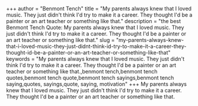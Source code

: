 +++
author = "Benmont Tench"
title = "My parents always knew that I loved music. They just didn't think I'd try to make it a career. They thought I'd be a painter or an art teacher or something like that."
description = "the best Benmont Tench Quote: My parents always knew that I loved music. They just didn't think I'd try to make it a career. They thought I'd be a painter or an art teacher or something like that."
slug = "my-parents-always-knew-that-i-loved-music-they-just-didnt-think-id-try-to-make-it-a-career-they-thought-id-be-a-painter-or-an-art-teacher-or-something-like-that"
keywords = "My parents always knew that I loved music. They just didn't think I'd try to make it a career. They thought I'd be a painter or an art teacher or something like that.,benmont tench,benmont tench quotes,benmont tench quote,benmont tench sayings,benmont tench saying,quotes, sayings,quote, saying, motivation"
+++
My parents always knew that I loved music. They just didn't think I'd try to make it a career. They thought I'd be a painter or an art teacher or something like that.
